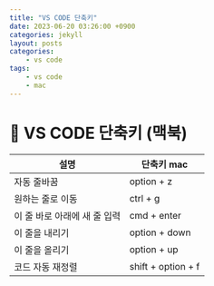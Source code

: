 ```yaml
---
title: "VS CODE 단축키"
date: 2023-06-20 03:26:00 +0900
categories: jekyll
layout: posts
categories:
    - vs code
tags:
    - vs code
    - mac
---
```


# 🎲 VS CODE 단축키 (맥북)

| 설명                         | 단축키 mac         |
| ---------------------------- | ------------------ |
| 자동 줄바꿈                  | option + z         |
| 원하는 줄로 이동             | ctrl + g           |
| 이 줄 바로 아래에 새 줄 입력 | cmd + enter        |
| 이 줄을 내리기               | option + down      |
| 이 줄을 올리기               | option + up        |
| 코드 자동 재정렬             | shift + option + f |

